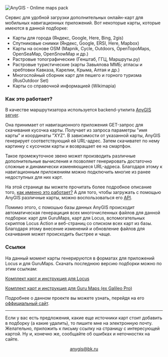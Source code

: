 ![AnyGIS - Onlime maps pack](https://github.com/nnngrach/AnyGIS_maps/raw/master/Web/Img/AnyGIS_logo_and_text_300.png)

Сервис для удобной загрузки дополнительных онлайн-карт для мобильных навигационных приложений. Вот некоторые карты, которые имеются в данной подборке:

* Карты для города (Яндекс, Google, Here, Bing, 2gis)
* Спутниковые снимки (Яндекс, Google, ERSI, Here, Mapbox)
* Карты на основе OSM (Mapnik, Cycle, Outdoors, OpenTopoMaps, OpenSeaMap, OpenSnowMap и др.)
* Растровые топографические (Генштаб, ГГЦ, Маршруты.ру)
* Растровые туристические (карты Завьялова ММБ; атласы и хребтовки Кавказа, Карелии, Крыма, Алтая и др.)
* Многослойный сборник карт для пешего и горного туризма (RusOutdoor Set)
* Карты со справочной информацией (Wikimapia) 


### Как это работает?

В качестве маршрутизатора используется backend-утилита [AnyGIS server](https://github.com/nnngrach/AnyGIS_server). 

Она принимает от навигационного приложения GET-запрос для скачивания кусочка карты. Получает из запроса параметры "имя карты" и координаты "XYZ". В зависимости от указанной карты, AnyGIS генерирует соответствующий ей URL-адрес. Затем скачиватет по нему картинку с кусочком карты и возвращает ее на смартфон. 

Такое промежуточное звено может производить различные дополнительные вычисления и позволяет генерировать достаточно сложные и динамически изменяющиеся URL-адреса. Благодаря этому к навигационным приложениям можно подключить многие из ранее недоступных для них карт.

На этой странице вы можете прочитать более подробное описание того, [как именно это работает?](https://nnngrach.github.io/AnyGIS_maps/Web/Html/Description) А для того, чтобы загружать с помощью AnyGIS различные карты, можно воспользоваться его [API](https://nnngrach.github.io/AnyGIS_maps/Web/Html/Api).



Помимо этого, с помошью базы данных AnyGIS происходит автоматическая генерациция всех многочисленных файлов для данной подборки: карт для GuruMaps, карт для Locus, вспомогательных скриптов Locus Action и веб-страниц со списком всех карт из базы. Благодаря этому внесение изменений и обновление файлов для скачивания может происходить быстрее и чаще.


### Ссылки

На данный момент карты генерируются в форматах для приложений Locus и для GuruMaps. Скачать последнюю версию подборки можно по этим ссылкам:

[Комплект карт и инструкция для Locus](https://nnngrach.github.io/AnyGIS_maps/Web/Html/Locus)

[Комплект карт и инструкция для Guru Maps (ex Galileo Pro)](https://nnngrach.github.io/AnyGIS_maps/Web/Html/Galileo)




Подробнее о данном проекте вы можете узнать, перейдя на его [оффициальный сайт](https://nnngrach.github.io/AnyGIS_maps/).

---

Если у вас есть предложения, какие еще источники карт стоит добавить в подборку (а какие удалить), то пишите мне на электронную почту. Желательно, приложить к письму ссылку на страницу с интересующей картой. Ну и, конечно же, сообщайте об ошибках и неточностях на сайте.

<p align="center">
<a href="mailto:anygis@bk.ru">anygis@bk.ru</a> 
</p>
